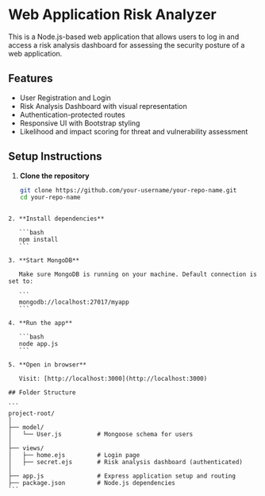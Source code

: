 # Web Application Risk Analyzer

This is a Node.js-based web application that allows users to log in and access a risk analysis dashboard for assessing the security posture of a web application.

## Features

- User Registration and Login 
- Risk Analysis Dashboard with visual representation 
- Authentication-protected routes
- Responsive UI with Bootstrap styling
- Likelihood and impact scoring for threat and vulnerability assessment

## Setup Instructions

1. **Clone the repository**

   ```bash
   git clone https://github.com/your-username/your-repo-name.git
   cd your-repo-name
````

2. **Install dependencies**

   ```bash
   npm install
   ```

3. **Start MongoDB**

   Make sure MongoDB is running on your machine. Default connection is set to:

   ```
   mongodb://localhost:27017/myapp
   ```

4. **Run the app**

   ```bash
   node app.js
   ```

5. **Open in browser**

   Visit: [http://localhost:3000](http://localhost:3000)

## Folder Structure

```
project-root/
│
├── model/
│   └── User.js          # Mongoose schema for users
│
├── views/
│   ├── home.ejs         # Login page
│   ├── secret.ejs       # Risk analysis dashboard (authenticated)
│
├── app.js               # Express application setup and routing
├── package.json         # Node.js dependencies
```
